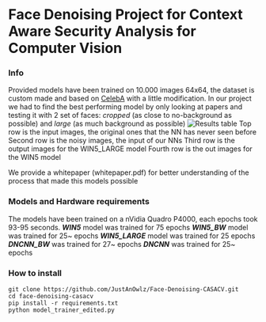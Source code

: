 # Face Denoising Project for Context Aware Security Analysis for Computer Vision

### Info
Provided models have been trained on 10.000 images 64x64, the dataset is custom made and based on [CelebA](http://mmlab.ie.cuhk.edu.hk/projects/CelebA.html) with a little modification.
In our project we had to find the best performing model by only looking at papers and testing it with 2 set of faces: *cropped* (as close to no-background as possible) and *large* (as much background as possible)
![Results table](https://github.com/JustAnOwlz/Face-Denoising-CASACV/blob/master/output.png)
Top row is the input images, the original ones that the NN has never seen before
Second row is the noisy images, the input of our NNs
Third row is the output images for the WIN5_LARGE model
Fourth row is the out images for the WIN5 model

We provide a whitepaper (whitepaper.pdf) for better understanding of the process that made this models possible

### Models and Hardware requirements
The models have been trained on a nVidia Quadro P4000, each epochs took 93-95 seconds.
  ***WIN5*** model was trained for 75 epochs
  ***WIN5_BW*** model was trained for 25~ epochs
  ***WIN5_LARGE*** model was trained for 25 epochs
  ***DNCNN_BW*** was trained for 27~ epochs
  ***DNCNN*** was trained for 25~ epochs

### How to install
```
git clone https://github.com/JustAnOwlz/Face-Denoising-CASACV.git
cd face-denoising-casacv
pip install -r requirements.txt
python model_trainer_edited.py
```